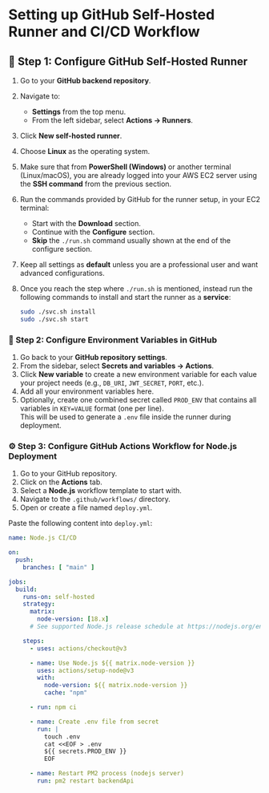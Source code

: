 # Setting up GitHub Self-Hosted Runner and CI/CD Workflow

## 🔧 Step 1: Configure GitHub Self-Hosted Runner
1. Go to your **GitHub backend repository**.
2. Navigate to:
   - **Settings** from the top menu.
   - From the left sidebar, select **Actions → Runners**.
3. Click **New self-hosted runner**.
4. Choose **Linux** as the operating system.
5. Make sure that from **PowerShell (Windows)** or another terminal (Linux/macOS), you are already logged into your AWS EC2 server using the **SSH command** from the previous section.
6. Run the commands provided by GitHub for the runner setup, in your EC2 terminal:
   - Start with the **Download** section.
   - Continue with the **Configure** section.
   - **Skip** the `./run.sh` command usually shown at the end of the configure section.
7. Keep all settings as **default** unless you are a professional user and want advanced configurations.
8. Once you reach the step where `./run.sh` is mentioned, instead run the following commands to install and start the runner as a **service**:

   ```bash
   sudo ./svc.sh install
   sudo ./svc.sh start
### 🔐 Step 2: Configure Environment Variables in GitHub

1. Go back to your **GitHub repository settings**.
2. From the sidebar, select **Secrets and variables → Actions**.
3. Click **New variable** to create a new environment variable for each value your project needs (e.g., `DB_URI`, `JWT_SECRET`, `PORT`, etc.).
4. Add all your environment variables here.
5. Optionally, create one combined secret called `PROD_ENV` that contains all variables in `KEY=VALUE` format (one per line).  
   This will be used to generate a `.env` file inside the runner during deployment.


### ⚙️ Step 3: Configure GitHub Actions Workflow for Node.js Deployment

1. Go to your GitHub repository.
2. Click on the **Actions** tab.
3. Select a **Node.js** workflow template to start with.
4. Navigate to the `.github/workflows/` directory.
5. Open or create a file named `deploy.yml`.

Paste the following content into `deploy.yml`:

```yaml
name: Node.js CI/CD

on:
  push:
    branches: [ "main" ]

jobs:
  build:
    runs-on: self-hosted
    strategy:
      matrix:
        node-version: [18.x]
      # See supported Node.js release schedule at https://nodejs.org/en/about/releases/

    steps:
      - uses: actions/checkout@v3

      - name: Use Node.js ${{ matrix.node-version }}
        uses: actions/setup-node@v3
        with:
          node-version: ${{ matrix.node-version }}
          cache: "npm"

      - run: npm ci

      - name: Create .env file from secret
        run: |
          touch .env
          cat <<EOF > .env
          ${{ secrets.PROD_ENV }}
          EOF

      - name: Restart PM2 process (nodejs server)
        run: pm2 restart backendApi


